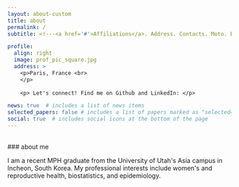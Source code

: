```yaml
---
layout: about-custom
title: about
permalink: /
subtitle: <!---<a href='#'>Affiliations</a>. Address. Contacts. Moto. Etc. --->

profile:
  align: right
  image: prof_pic_square.jpg
  address: >
    <p>Paris, France <br>
    </p>
    
    <p> Let's connect! Find me on Github and LinkedIn: </p>

news: true  # includes a list of news items
selected_papers: false # includes a list of papers marked as "selected={true}"
social: true  # includes social icons at the bottom of the page
---
```

<br>
### about me <br>

I am a recent MPH graduate from the University of Utah's Asia campus in Incheon, South Korea. My professional interests include women's and reproductive health, biostatistics, and epidemiology. 

